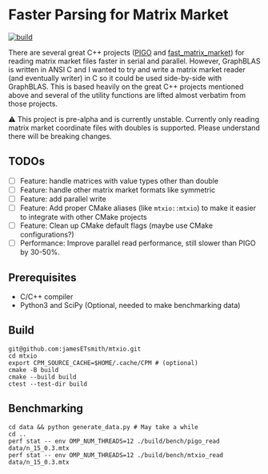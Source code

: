 
# Faster Parsing for Matrix Market
[![build](https://github.com/jamesETsmith/mmio/actions/workflows/build.yaml/badge.svg)](https://github.com/jamesETsmith/mmio/actions/workflows/build.yaml)

There are several great C++ projects ([PIGO](https://github.com/GT-TDAlab/PIGO) and [fast_matrix_market](https://github.com/alugowski/fast_matrix_market)) for reading matrix market files faster in serial and parallel.
However, GraphBLAS is written in ANSI C and I wanted to try and write a matrix market reader (and eventually writer) in C so it could be used side-by-side with GraphBLAS.
This is based heavily on the great C++ projects mentioned above and several of the utility functions are lifted almost verbatim from those projects.

:warning: This project is pre-alpha and is currently unstable. Currently only reading matrix market coordinate files with doubles is supported. Please understand there will be breaking changes.

## TODOs
- [ ] Feature: handle matrices with value types other than double
- [ ] Feature: handle other matrix market formats like symmetric
- [ ] Feature: add parallel write
- [ ] Feature: Add proper CMake aliases (like `mtxio::mtxio`) to make it easier to integrate with other CMake projects
- [ ] Feature: Clean up CMake default flags (maybe use CMake configurations?)
- [ ] Performance: Improve parallel read performance, still slower than PIGO by 30-50%.

## Prerequisites
- C/C++ compiler
- Python3 and SciPy (Optional, needed to make benchmarking data)

## Build
```
git@github.com:jamesETsmith/mtxio.git
cd mtxio
export CPM_SOURCE_CACHE=$HOME/.cache/CPM # (optional)
cmake -B build
cmake --build build
ctest --test-dir build
```

## Benchmarking
```
cd data && python generate_data.py # May take a while
cd ..
perf stat -- env OMP_NUM_THREADS=12 ./build/bench/pigo_read data/n_15_0.3.mtx
perf stat -- env OMP_NUM_THREADS=12 ./build/bench/mtxio_read data/n_15_0.3.mtx
```

